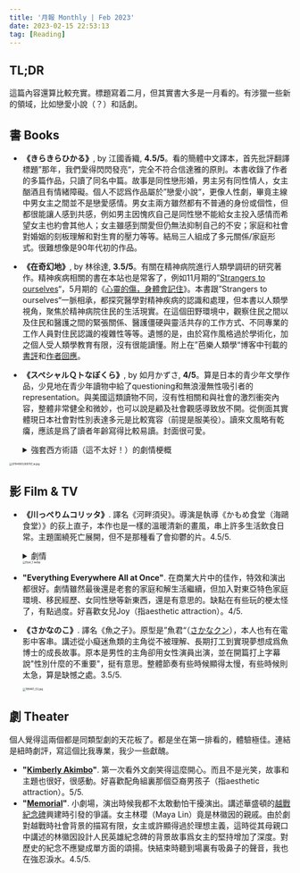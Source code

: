 ```yaml
---
title: '月報 Monthly | Feb 2023'
date: 2023-02-15 22:53:13
tag: [Reading]
---
```

## TL;DR

這篇內容還算比較充實。標題寫着二月，但其實書大多是一月看的。有涉獵一些新的領域，比如戀愛小說（？）和話劇。

<!-- more -->

## 書 Books

+ **《きらきらひかる》**, by 江國香織, **4.5/5**。看的簡體中文譯本，首先批評翻譯標題”那年，我們愛得閃閃發亮“，完全不符合信達雅的原則。本書收錄了作者的多篇作品，只讀了同名中篇。故事是同性戀形婚，男主另有同性情人，女主酗酒且有情緒障礙。個人不認爲作品屬於”戀愛小說“，更像人性劇，畢竟主線中男女主之間並不是戀愛感情。男女主兩方雖然都有不普通的身份或個性，但都很能讓人感到共感，例如男主因愧疚自己是同性戀不能給女主投入感情而希望女主也約會其他人；女主雖感到關愛但仍無法抑制自己的不安；家庭和社會對婚姻的刻板理解和對生育的壓力等等。結局三人組成了多元關係/家庭形式。很難想像是90年代初的作品。

+ **《在奇幻地》**, by 林徐達, **3.5/5**。有關在精神病院進行人類學調研的研究著作。精神疾病相關的書在本站也是常客了，例如11月期的”[Strangers to ourselves](https://sbeam.dev/post/monthly-nov-2022/)“，5月期的《[心靈的傷，身體會記住](https://sbeam.dev/post/2022-1-reading-list/)》。本書跟”Strangers to ourselves“一脈相承，都探究醫學對精神疾病的認識和處理，但本書以人類學視角，聚焦於精神病院住民的生活現實。在這個田野環境中，觀察住民之間以及住民和醫護之間的緊張關係、醫護僵硬與靈活共存的工作方式、不同專業的工作人員對住民認識的複雜性等等。遺憾的是，由於寫作風格過於學術化，加之個人受人類學教育有限，沒有很能讀懂。附上在”芭樂人類學“博客中刊載的[書評](https://guavanthropology.tw/article/6973)和[作者回應](https://guavanthropology.tw/article/6976)。

+ **《スペシャルＱトなぼくら》**, by 如月かずさ, **4/5**。算是日本的青少年文學作品，少見地在青少年讀物中給了questioning和無浪漫無性吸引者的representation。與美國這類讀物不同，沒有性相關和與社會的激烈衝突內容，整體非常健全和微妙，也可以說是顧及社會觀感導致放不開。從側面其實體現日本社會對性別表達多元是比較寬容（前提是服美役）。讀來文風略有乾癟，應該是爲了讀者年齡寫得比較易讀。封面很可愛。

  <details>
    <summary>強套西方術語（這不太好！）的劇情梗概</summary>
    兩個主角A和B都是初中生，生理男性。B偶然發現A化妝打扮在外逛街，得知A是性別認同爲questioning。在二人拉近關係的過程中B也覺醒了自己questioning的性別認同，並認爲自己對A有戀愛感情。但當B向A表白心意，發現A是無浪漫無性吸引並因此苦惱。結局二人進入Queerplatonic relationship。
  </details>

<img src="https://s2.loli.net/2023/02/17/2Yv4P1kKIjhrRG9.jpg" alt="9784065269787_w.jpg" style="zoom:33%;" />

## 影 Film & TV

+ **《川っぺりムコリッタ》**. 譯名《河畔須臾》。導演是執導《かもめ食堂（海鷗食堂）》的荻上直子，本作也是一樣的溫暖清新的畫風，串上許多生活飲食日常。主題圍繞死亡展開，但不是那種看了會抑鬱的片。4.5/5.
  
  <details>
    <summary>劇情</summary>
    男主刑滿釋放，在水產加工廠做工，河邊的平房居住，開始新的生活。這時他獲知從小疏遠的父親孤獨死，骨灰拿到手上，不得不面對如何處置這一突如其來的死亡。在新住處，還有種菜的大叔、守寡的女房東、推銷墓碑的父子、死去住人的鬼魂等人，各自以自己的方式處理着死亡。男主逐漸建立了新的人際關係，並爲亡父舉行葬禮。
  </details>

  <img src="https://s2.loli.net/2023/02/17/N4XcTmVyn1LRqMK.webp" alt="flyer_1.webp" style="zoom: 33%;" />
  
+ **"Everything Everywhere All at Once"**. 在商業大片中的佳作，特效和演出都很好。劇情雖然最後還是老套的家庭和解生活繼續，但加入對東亞特色家庭環境、移民經歷、女同性戀等新東西，還是有意思的。缺點在有些玩的梗太怪了，有點過度。好喜歡女兒Joy（指aesthetic attraction）。4/5.

+ **《さかなのこ》**. 譯名《魚之子》。原型是”魚君“（[さかなクン](https://ja.wikipedia.org/wiki/%E3%81%95%E3%81%8B%E3%81%AA%E3%82%AF%E3%83%B3)），本人也有在電影中客串。講述從小癡迷魚類的主角從不被理解、長期打工到實現夢想成爲魚博士的成長故事。原本是男性的主角卻用女性演員出演，並在開篇打上字幕說"性別什麼的不重要"，挺有意思。整體節奏有些時候顯得太慢，有些時候則太急，算是缺憾之處。3.5/5.

  <img src="https://s2.loli.net/2023/02/17/Zr73tkjVv58TFgA.jpg" alt="189461_02.jpg" style="zoom:33%;" />

## 劇 Theater

個人覺得這兩個都是同類型劇的天花板了。都是坐在第一排看的，體驗極佳。連結是紐時劇評，寫這個比我專業，我少一些獻醜。

+ **"[Kimberly Akimbo](https://www.nytimes.com/2022/11/10/theater/kimberly-akimbo-review.html)"**. 第一次看外文劇笑得這麼開心。而且不是光笑，故事和主題也很好，很感動。好喜歡配角組裏那個亞裔男孩子（指aesthetic attraction）。5/5.
+ **"[Memorial](https://www.nytimes.com/2023/01/26/theater/memorial-review-play-livian-yeh.html)"**. 小劇場，演出時候我都不太敢動怕干擾演出。講述華盛頓的[越戰紀念碑](https://en.wikipedia.org/wiki/Vietnam_Veterans_Memorial)興建時引發的爭議。女主林瓔（Maya Lin）竟是林徽因的親戚。由於劇對越戰時社會背景的描寫有限，女主或許顯得過於理想主義，這時從其母親口中講述的林徽因設計人民英雄紀念碑的背景故事爲女主的堅持增加了深度。對歷史的紀念不應變成單方面的頌揚。快結束時聽到場裏有吸鼻子的聲音，我也在強忍淚水。4.5/5.

